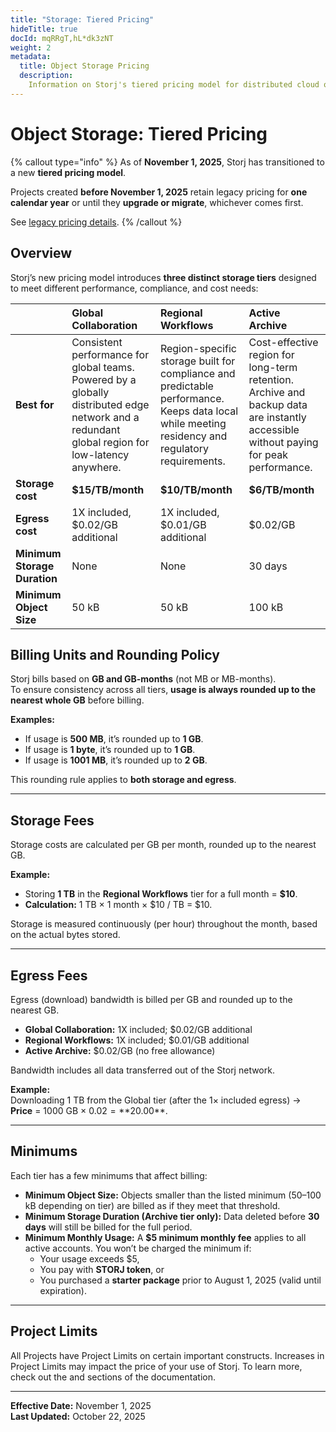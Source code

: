 ```yaml
---
title: "Storage: Tiered Pricing"
hideTitle: true
docId: mqRRgT,hL*dk3zNT
weight: 2
metadata:
  title: Object Storage Pricing
  description:
    Information on Storj's tiered pricing model for distributed cloud object storage.
---
```


# Object Storage: Tiered Pricing

{% callout type="info" %}
As of **November 1, 2025**, Storj has transitioned to a new **tiered pricing model**.

Projects created **before November 1, 2025** retain legacy pricing for **one calendar year** or until they **upgrade or migrate**, whichever comes first.

See [legacy pricing details](docId:59T_2l7c1rvZVhI8p91VX).
{% /callout %}



## Overview

Storj’s new pricing model introduces **three distinct storage tiers** designed to meet different performance, compliance, and cost needs:

| | **Global Collaboration** | **Regional Workflows** | **Active Archive** |
| :---- | :---- | :---- | :---- |
| **Best for** | Consistent performance for global teams. Powered by a globally distributed edge network and a redundant global region for low-latency anywhere. | Region-specific storage built for compliance and predictable performance. Keeps data local while meeting residency and regulatory requirements. | Cost-effective region for long-term retention. Archive and backup data are instantly accessible without paying for peak performance. |
| **Storage cost** | **$15/TB/month** | **$10/TB/month** | **$6/TB/month** |
| **Egress cost** | 1X included, $0.02/GB additional | 1X included, $0.01/GB additional | $0.02/GB |
| **Minimum Storage Duration** | None | None | 30 days |
| **Minimum Object Size** | 50 kB | 50 kB | 100 kB |

## Billing Units and Rounding Policy

Storj bills based on **GB and GB-months** (not MB or MB-months).  
To ensure consistency across all tiers, **usage is always rounded up to the nearest whole GB** before billing.

**Examples:**
- If usage is **500 MB**, it’s rounded up to **1 GB**.
- If usage is **1 byte**, it’s rounded up to **1 GB**.
- If usage is **1001 MB**, it’s rounded up to **2 GB**.

This rounding rule applies to **both storage and egress**.

---

## Storage Fees

Storage costs are calculated per GB per month, rounded up to the nearest GB.

**Example:**
- Storing **1 TB** in the **Regional Workflows** tier for a full month = **$10**.
- **Calculation:** 1 TB × 1 month × $10 / TB = $10.

Storage is measured continuously (per hour) throughout the month, based on the actual bytes stored.

---

## Egress Fees

Egress (download) bandwidth is billed per GB and rounded up to the nearest GB.

- **Global Collaboration:** 1X included; $0.02/GB additional  
- **Regional Workflows:** 1X included; $0.01/GB additional  
- **Active Archive:** $0.02/GB (no free allowance)

Bandwidth includes all data transferred out of the Storj network.

**Example:**  
Downloading 1 TB from the Global tier (after the 1× included egress) →  
**Price** = 1000 GB × $0.02 = **$20.00**.

---

## Minimums

Each tier has a few minimums that affect billing:

- **Minimum Object Size:** Objects smaller than the listed minimum (50–100 kB depending on tier) are billed as if they meet that threshold.  
- **Minimum Storage Duration (Archive tier only):** Data deleted before **30 days** will still be billed for the full period.  
- **Minimum Monthly Usage:** A **$5 minimum monthly fee** applies to all active accounts. You won’t be charged the minimum if:
  - Your usage exceeds $5,  
  - You pay with **STORJ token**, or  
  - You purchased a **starter package** prior to August 1, 2025 (valid until expiration).

---

## Project Limits
All Projects have Project Limits on certain important constructs. Increases in Project Limits may impact the price of your use of Storj. To learn more, check out the [](docId:Zrbz4XYhIOm99hhRShWHg) and [](docId:A4kUGYhfgGbVhlQ2ZHXVS) sections of the documentation.

---

**Effective Date:** November 1, 2025  
**Last Updated:** October 22, 2025